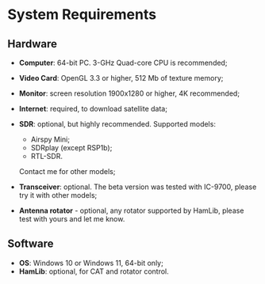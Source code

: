 # System Requirements

## Hardware

- **Computer**: 64-bit PC. 3-GHz Quad-core CPU is recommended;
- **Video Card**:  OpenGL 3.3 or higher, 512 Mb of texture memory;
- **Monitor**: screen resolution 1900x1280 or higher, 4K recommended;
- **Internet**: required, to download satellite data;
- **SDR**: optional, but highly recommended. Supported models:
  - Airspy Mini;
  - SDRplay (except RSP1b);
  - RTL-SDR.

  Contact me for other models;
- **Transceiver**: optional. The beta version was tested with IC-9700, please try it with other models;
- **Antenna rotator** - optional, any rotator supported by HamLib, please test with yours and let me know.

## Software

- **OS**: Windows 10 or Windows 11, 64-bit only;
- **HamLib**: optional, for CAT and rotator control.
